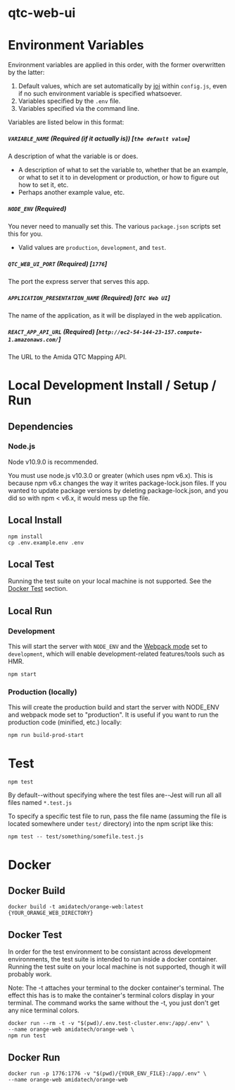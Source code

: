 # qtc-web-ui

# Environment Variables

Environment variables are applied in this order, with the former overwritten by the latter:

1. Default values, which are set automatically by [joi](https://github.com/hapijs/joi) within `config.js`, even if no such environment variable is specified whatsoever.
2. Variables specified by the `.env` file.
3. Variables specified via the command line.

Variables are listed below in this format:

##### `VARIABLE_NAME` (Required (if it actually is)) [`the default value`]

A description of what the variable is or does.
- A description of what to set the variable to, whether that be an example, or what to set it to in development or production, or how to figure out how to set it, etc.
- Perhaps another example value, etc.

##### `NODE_ENV` (Required)

You never need to manually set this. The various `package.json` scripts set this for you.
- Valid values are `production`, `development`, and `test`.

##### `QTC_WEB_UI_PORT` (Required) [`1776`]

The port the express server that serves this app.

##### `APPLICATION_PRESENTATION_NAME` (Required) [`QTC Web UI`]

The name of the application, as it will be displayed in the web application.

##### `REACT_APP_API_URL` (Required) [`http://ec2-54-144-23-157.compute-1.amazonaws.com/`]

The URL to the Amida QTC Mapping API.

# Local Development Install / Setup / Run

## Dependencies

### Node.js

Node v10.9.0 is recommended.

You must use node.js v10.3.0 or greater (which uses npm v6.x). This is because npm v6.x changes the way it writes package-lock.json files. If you wanted to update package versions by deleting package-lock.json, and you did so with npm < v6.x, it would mess up the file.

## Local Install

```
npm install
cp .env.example.env .env
```

## Local Test

Running the test suite on your local machine is not supported. See the [Docker Test](#Docker-Test) section.

## Local Run

### Development

This will start the server with `NODE_ENV` and the [Webpack mode](https://webpack.js.org/concepts/mode/) set to `development`, which will enable development-related features/tools such as HMR.

```
npm start
```

### Production (locally)

This will create the production build and start the server with NODE_ENV and webpack mode set to "production". It is useful if you want to run the production code (minified, etc.) locally:

```
npm run build-prod-start
```

# Test

```
npm test
```

By default--without specifying where the test files are--Jest will run all all files named `*.test.js`

To specify a specific test file to run, pass the file name (assuming the file is located somewhere under `test/` directory) into the npm script like this:

```
npm test -- test/something/somefile.test.js
```

# Docker

## Docker Build

```
docker build -t amidatech/orange-web:latest {YOUR_ORANGE_WEB_DIRECTORY}
```

## Docker Test

In order for the test environment to be consistant across development environments, the test suite is intended to run inside a docker container. Running the test suite on your local machine is not supported, though it will probably work.

Note: The -t attaches your terminal to the docker container's terminal. The effect this has is to make the container's terminal colors display in your terminal. The command works the same without the -t, you just don't get any nice terminal colors.


```
docker run --rm -t -v "$(pwd)/.env.test-cluster.env:/app/.env" \
--name orange-web amidatech/orange-web \
npm run test
```

## Docker Run

```
docker run -p 1776:1776 -v "$(pwd)/{YOUR_ENV_FILE}:/app/.env" \
--name orange-web amidatech/orange-web
```
